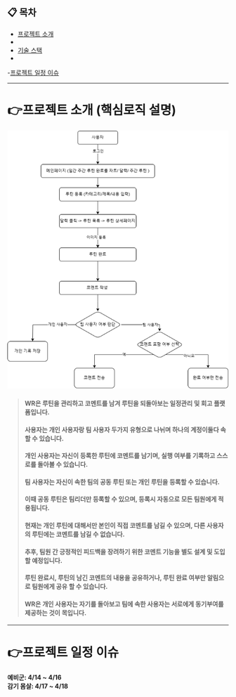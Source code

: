 ## 📋 목차
- [프로젝트 소개](#프로젝트-소개 (핵심로직 설명))
- <br/>
- [기술 스택](#기술-스택)
- <br/>
-[프로젝트 일정 이슈](#프로젝트-일정-이슈)

---
 
# 👉프로젝트 소개 (핵심로직 설명)
![WR 시스템 다이어그램](WR%20다이어그램.drawio.png)
> #### WR은 루틴을 관리하고 코멘트를 남겨 루틴을 되돌아보는 일정관리 및 회고 플랫폼입니다.
> #### 사용자는 개인 사용자랑 팀 사용자 두가지 유형으로 나뉘며 하나의 계정이둘다 속할 수 있습니다.
> #### 개인 사용자는 자신이 등록한 루틴에 코멘트를 남기며, 실행 여부를 기록하고 스스로를 돌아볼 수 있습니다.
> #### 팀 사용자는 자신이 속한 팀의 공동 루틴 또는 개인 루틴을 등록할 수 있습니다.
> #### 이때 공동 루틴은 팀리더만 등록할 수 있으며, 등록시 자동으로 모든 팀원에게 적용됩니다.
> #### 현재는 개인 루틴에 대해서만 본인이 직접 코멘트를 남길 수 있으며, 다른 사용자의 루틴에는 코멘트를 남길 수 없습니다.
> #### 추후, 팀원 간 긍정적인 피드백을 장려하기 위한 코멘트 기능을 별도 설계 및 도입할 예정입니다.
> #### 루틴 완료시, 루틴의 남긴 코멘트의 내용을 공유하거나,  루틴 완료 여부만 알림으로 팀원에게 공유 할 수 있습니다.
> #### WR은 개인 사용자는 자기를 돌아보고 팀에 속한 사용자는 서로에게 동기부여를 제공하는 것이 목입니다.
-----------------------------------------------------------------------------------------
# 👉프로젝트 일정 이슈
**예비군: 4/14 ~ 4/16**
<br/>
**감기 몸살: 4/17 ~ 4/18**
